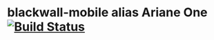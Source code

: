 # blackwall-mobile alias Ariane One [![Build Status](https://travis-ci.org/blackwall-eng/mobile.svg?branch=master)](https://travis-ci.org/blackwall-eng/mobile)
